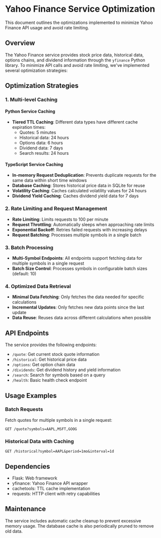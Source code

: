 # Yahoo Finance Service Optimization

This document outlines the optimizations implemented to minimize Yahoo Finance API usage and avoid rate limiting.

## Overview

The Yahoo Finance service provides stock price data, historical data, options chains, and dividend information through the `yfinance` Python library. To minimize API calls and avoid rate limiting, we've implemented several optimization strategies:

## Optimization Strategies

### 1. Multi-level Caching

#### Python Service Caching
- **Tiered TTL Caching**: Different data types have different cache expiration times:
  - Quotes: 5 minutes
  - Historical data: 24 hours
  - Options data: 6 hours
  - Dividend data: 7 days
  - Search results: 24 hours

#### TypeScript Service Caching
- **In-memory Request Deduplication**: Prevents duplicate requests for the same data within short time windows
- **Database Caching**: Stores historical price data in SQLite for reuse
- **Volatility Caching**: Caches calculated volatility values for 24 hours
- **Dividend Yield Caching**: Caches dividend yield data for 7 days

### 2. Rate Limiting and Request Management

- **Rate Limiting**: Limits requests to 100 per minute
- **Request Throttling**: Automatically sleeps when approaching rate limits
- **Exponential Backoff**: Retries failed requests with increasing delays
- **Request Batching**: Processes multiple symbols in a single batch

### 3. Batch Processing

- **Multi-Symbol Endpoints**: All endpoints support fetching data for multiple symbols in a single request
- **Batch Size Control**: Processes symbols in configurable batch sizes (default: 10)

### 4. Optimized Data Retrieval

- **Minimal Data Fetching**: Only fetches the data needed for specific calculations
- **Incremental Updates**: Only fetches new data points since the last update
- **Data Reuse**: Reuses data across different calculations when possible

## API Endpoints

The service provides the following endpoints:

- `/quote`: Get current stock quote information
- `/historical`: Get historical price data
- `/options`: Get option chain data
- `/dividends`: Get dividend history and yield information
- `/search`: Search for symbols based on a query
- `/health`: Basic health check endpoint

## Usage Examples

### Batch Requests

Fetch quotes for multiple symbols in a single request:

```
GET /quote?symbols=AAPL,MSFT,GOOG
```

### Historical Data with Caching

```
GET /historical?symbol=AAPL&period=1mo&interval=1d
```

## Dependencies

- Flask: Web framework
- yfinance: Yahoo Finance API wrapper
- cachetools: TTL cache implementation
- requests: HTTP client with retry capabilities

## Maintenance

The service includes automatic cache cleanup to prevent excessive memory usage. The database cache is also periodically pruned to remove old data.

